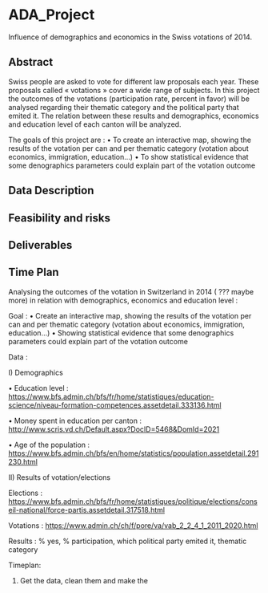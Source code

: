 # ADA_Project
Influence of demographics and economics in the Swiss votations of 2014.

## Abstract

Swiss people are asked to vote for different law proposals each year. These proposals called « votations » cover a wide range of subjects. 
In this project the outcomes of the votations (participation rate, percent in favor) will be analysed regarding their thematic category and the political party that emited it. The relation between these results and demographics, economics and education level of each canton will be analyzed.

The goals of this project are :
•	To create an interactive map, showing the results of the votation per can and per thematic category (votation about economics, immigration, education…) 
•	To show statistical evidence that some denographics parameters could explain part of the votation outcome

## Data Description


## Feasibility and risks

## Deliverables

## Time Plan
Analysing the outcomes of the votation in Switzerland in 2014 ( ??? maybe more) in relation with demographics, economics and education level :

Goal : 
•	Create an interactive map, showing the results of the votation per can and per thematic category (votation about economics, immigration, education…) 
•	Showing statistical evidence that some denographics parameters could explain part of the votation outcome

Data :

I) Demographics

•	Education level :
https://www.bfs.admin.ch/bfs/fr/home/statistiques/education-science/niveau-formation-competences.assetdetail.333136.html

•	Money spent in education per canton :
http://www.scris.vd.ch/Default.aspx?DocID=5468&DomId=2021

•	Age of the population :
https://www.bfs.admin.ch/bfs/en/home/statistics/population.assetdetail.291230.html


II) Results of votation/elections

Elections :
https://www.bfs.admin.ch/bfs/fr/home/statistiques/politique/elections/conseil-national/force-partis.assetdetail.317518.html

Votations :
https://www.admin.ch/ch/f/pore/va/vab_2_2_4_1_2011_2020.html



Results :  % yes, % participation, which political party emited  it,  thematic category


Timeplan:

1.	Get the data, clean them and make the
